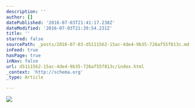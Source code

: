 ```yaml
---
description: ''
author: []
datePublished: '2016-07-03T21:41:17.238Z'
dateModified: '2016-07-03T21:39:54.231Z'
title: ''
starred: false
sourcePath: _posts/2016-07-03-d5111562-15ac-4de4-9b35-726af55f813c.md
inFeed: true
hasPage: true
inNav: false
url: d5111562-15ac-4de4-9b35-726af55f813c/index.html
_context: 'http://schema.org'
_type: Article

---
```

![](https://the-grid-user-content.s3-us-west-2.amazonaws.com/c746bb27-c492-4737-8642-27db2767a439.png)